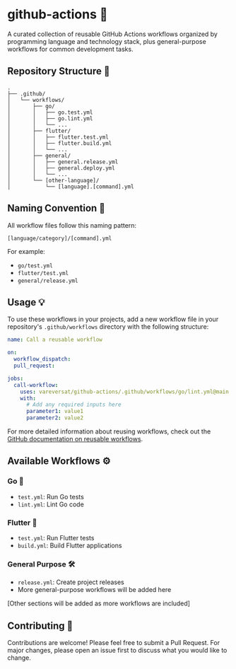 # github-actions 🚀

A curated collection of reusable GitHub Actions workflows organized by programming language and technology stack, plus general-purpose workflows for common development tasks.

## Repository Structure 📁

```
.
├── .github/
│   └── workflows/
│       ├── go/
│       │   ├── go.test.yml
│       │   ├── go.lint.yml
│       │   └── ...
│       ├── flutter/
│       │   ├── flutter.test.yml
│       │   ├── flutter.build.yml
│       │   └── ...
│       ├── general/
│       │   ├── general.release.yml
│       │   ├── general.deploy.yml
│       │   └── ...
│       └── [other-language]/
│           └── [language].[command].yml
```

## Naming Convention 📝

All workflow files follow this naming pattern:
```
[language/category]/[command].yml
```

For example:
- `go/test.yml`
- `flutter/test.yml`
- `general/release.yml`

## Usage 💡

To use these workflows in your projects, add a new workflow file in your repository's `.github/workflows` directory with the following structure:

```yml
name: Call a reusable workflow

on:
  workflow_dispatch:
  pull_request:

jobs:
  call-workflow:
    uses: vareversat/github-actions/.github/workflows/go/lint.yml@main
    with:
      # Add any required inputs here
      parameter1: value1
      parameter2: value2
```

For more detailed information about reusing workflows, check out the [GitHub documentation on reusable workflows](https://docs.github.com/en/actions/sharing-automations/reusing-workflows#calling-a-reusable-workflow).

## Available Workflows ⚙️

### Go 🔵
- `test.yml`: Run Go tests
- `lint.yml`: Lint Go code

### Flutter 💙
- `test.yml`: Run Flutter tests
- `build.yml`: Build Flutter applications

### General Purpose 🛠️
- `release.yml`: Create project releases
- More general-purpose workflows will be added here

[Other sections will be added as more workflows are included]

## Contributing 🤝

Contributions are welcome! Please feel free to submit a Pull Request. For major changes, please open an issue first to discuss what you would like to change.
